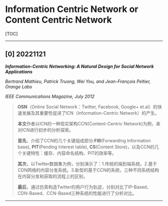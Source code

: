 # Information Centric Network or Content Centric Network

[TOC]

---

## [0] 20221121

**_Information-Centric Networking: A Natural Design for Social Network Applications_**

_Bertrand Mathieu, Patrick Truong, Wei You, and Jean-François Peltier, Orange Labs_

_IEEE Communications Magazine, July 2012_

> **OSN**（Online Social Network：Twitter, Facebook, Google+ et.al）的快速发展及其重要性促进了ICN（Information-Centric Network）的产生。
>
>**本文**作者以ICN的一种现实架构CCN(Content-Centric Network)为例，来对ICN进行初步的分析探索。
>
>**首先**，介绍了CCN的几个关键组成部分:**FIB**(Forwarding Information base), **PIT**(Pending Interest table), **CS**(Content Store)，以及CCN的几个关键特性：缓存、内容命名结构、PIT的效率等。
>
>**其次**，以Twitter数据集为例，分别演示了：1.传统的端到端系统。2.基于CDN网络的内容分发系统。3.新型的基于CCN的系统，三种不同系统结构在内容分发和获取的流程上的区别。
>
>**最后**，通过仿真构造Twitter的用户行为轨迹，分别对比了IP-Based、CDN-Based、CCN-Based三种系统的性能进行了分析对比。

---

